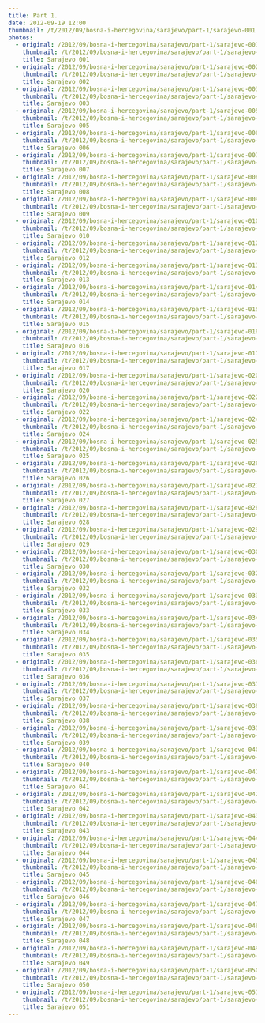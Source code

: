 ```yaml
---
title: Part 1.
date: 2012-09-19 12:00
thumbnail: /t/2012/09/bosna-i-hercegovina/sarajevo/part-1/sarajevo-001.jpg
photos:
  - original: /2012/09/bosna-i-hercegovina/sarajevo/part-1/sarajevo-001.jpg
    thumbnail: /t/2012/09/bosna-i-hercegovina/sarajevo/part-1/sarajevo-001.jpg
    title: Sarajevo 001
  - original: /2012/09/bosna-i-hercegovina/sarajevo/part-1/sarajevo-002.jpg
    thumbnail: /t/2012/09/bosna-i-hercegovina/sarajevo/part-1/sarajevo-002.jpg
    title: Sarajevo 002
  - original: /2012/09/bosna-i-hercegovina/sarajevo/part-1/sarajevo-003.jpg
    thumbnail: /t/2012/09/bosna-i-hercegovina/sarajevo/part-1/sarajevo-003.jpg
    title: Sarajevo 003
  - original: /2012/09/bosna-i-hercegovina/sarajevo/part-1/sarajevo-005.jpg
    thumbnail: /t/2012/09/bosna-i-hercegovina/sarajevo/part-1/sarajevo-005.jpg
    title: Sarajevo 005
  - original: /2012/09/bosna-i-hercegovina/sarajevo/part-1/sarajevo-006.jpg
    thumbnail: /t/2012/09/bosna-i-hercegovina/sarajevo/part-1/sarajevo-006.jpg
    title: Sarajevo 006
  - original: /2012/09/bosna-i-hercegovina/sarajevo/part-1/sarajevo-007.jpg
    thumbnail: /t/2012/09/bosna-i-hercegovina/sarajevo/part-1/sarajevo-007.jpg
    title: Sarajevo 007
  - original: /2012/09/bosna-i-hercegovina/sarajevo/part-1/sarajevo-008.jpg
    thumbnail: /t/2012/09/bosna-i-hercegovina/sarajevo/part-1/sarajevo-008.jpg
    title: Sarajevo 008
  - original: /2012/09/bosna-i-hercegovina/sarajevo/part-1/sarajevo-009.jpg
    thumbnail: /t/2012/09/bosna-i-hercegovina/sarajevo/part-1/sarajevo-009.jpg
    title: Sarajevo 009
  - original: /2012/09/bosna-i-hercegovina/sarajevo/part-1/sarajevo-010.jpg
    thumbnail: /t/2012/09/bosna-i-hercegovina/sarajevo/part-1/sarajevo-010.jpg
    title: Sarajevo 010
  - original: /2012/09/bosna-i-hercegovina/sarajevo/part-1/sarajevo-012.jpg
    thumbnail: /t/2012/09/bosna-i-hercegovina/sarajevo/part-1/sarajevo-012.jpg
    title: Sarajevo 012
  - original: /2012/09/bosna-i-hercegovina/sarajevo/part-1/sarajevo-013.jpg
    thumbnail: /t/2012/09/bosna-i-hercegovina/sarajevo/part-1/sarajevo-013.jpg
    title: Sarajevo 013
  - original: /2012/09/bosna-i-hercegovina/sarajevo/part-1/sarajevo-014.jpg
    thumbnail: /t/2012/09/bosna-i-hercegovina/sarajevo/part-1/sarajevo-014.jpg
    title: Sarajevo 014
  - original: /2012/09/bosna-i-hercegovina/sarajevo/part-1/sarajevo-015.jpg
    thumbnail: /t/2012/09/bosna-i-hercegovina/sarajevo/part-1/sarajevo-015.jpg
    title: Sarajevo 015
  - original: /2012/09/bosna-i-hercegovina/sarajevo/part-1/sarajevo-016.jpg
    thumbnail: /t/2012/09/bosna-i-hercegovina/sarajevo/part-1/sarajevo-016.jpg
    title: Sarajevo 016
  - original: /2012/09/bosna-i-hercegovina/sarajevo/part-1/sarajevo-017.jpg
    thumbnail: /t/2012/09/bosna-i-hercegovina/sarajevo/part-1/sarajevo-017.jpg
    title: Sarajevo 017
  - original: /2012/09/bosna-i-hercegovina/sarajevo/part-1/sarajevo-020.jpg
    thumbnail: /t/2012/09/bosna-i-hercegovina/sarajevo/part-1/sarajevo-020.jpg
    title: Sarajevo 020
  - original: /2012/09/bosna-i-hercegovina/sarajevo/part-1/sarajevo-022.jpg
    thumbnail: /t/2012/09/bosna-i-hercegovina/sarajevo/part-1/sarajevo-022.jpg
    title: Sarajevo 022
  - original: /2012/09/bosna-i-hercegovina/sarajevo/part-1/sarajevo-024.jpg
    thumbnail: /t/2012/09/bosna-i-hercegovina/sarajevo/part-1/sarajevo-024.jpg
    title: Sarajevo 024
  - original: /2012/09/bosna-i-hercegovina/sarajevo/part-1/sarajevo-025.jpg
    thumbnail: /t/2012/09/bosna-i-hercegovina/sarajevo/part-1/sarajevo-025.jpg
    title: Sarajevo 025
  - original: /2012/09/bosna-i-hercegovina/sarajevo/part-1/sarajevo-026.jpg
    thumbnail: /t/2012/09/bosna-i-hercegovina/sarajevo/part-1/sarajevo-026.jpg
    title: Sarajevo 026
  - original: /2012/09/bosna-i-hercegovina/sarajevo/part-1/sarajevo-027.jpg
    thumbnail: /t/2012/09/bosna-i-hercegovina/sarajevo/part-1/sarajevo-027.jpg
    title: Sarajevo 027
  - original: /2012/09/bosna-i-hercegovina/sarajevo/part-1/sarajevo-028.jpg
    thumbnail: /t/2012/09/bosna-i-hercegovina/sarajevo/part-1/sarajevo-028.jpg
    title: Sarajevo 028
  - original: /2012/09/bosna-i-hercegovina/sarajevo/part-1/sarajevo-029.jpg
    thumbnail: /t/2012/09/bosna-i-hercegovina/sarajevo/part-1/sarajevo-029.jpg
    title: Sarajevo 029
  - original: /2012/09/bosna-i-hercegovina/sarajevo/part-1/sarajevo-030.jpg
    thumbnail: /t/2012/09/bosna-i-hercegovina/sarajevo/part-1/sarajevo-030.jpg
    title: Sarajevo 030
  - original: /2012/09/bosna-i-hercegovina/sarajevo/part-1/sarajevo-032.jpg
    thumbnail: /t/2012/09/bosna-i-hercegovina/sarajevo/part-1/sarajevo-032.jpg
    title: Sarajevo 032
  - original: /2012/09/bosna-i-hercegovina/sarajevo/part-1/sarajevo-033.jpg
    thumbnail: /t/2012/09/bosna-i-hercegovina/sarajevo/part-1/sarajevo-033.jpg
    title: Sarajevo 033
  - original: /2012/09/bosna-i-hercegovina/sarajevo/part-1/sarajevo-034.jpg
    thumbnail: /t/2012/09/bosna-i-hercegovina/sarajevo/part-1/sarajevo-034.jpg
    title: Sarajevo 034
  - original: /2012/09/bosna-i-hercegovina/sarajevo/part-1/sarajevo-035.jpg
    thumbnail: /t/2012/09/bosna-i-hercegovina/sarajevo/part-1/sarajevo-035.jpg
    title: Sarajevo 035
  - original: /2012/09/bosna-i-hercegovina/sarajevo/part-1/sarajevo-036.jpg
    thumbnail: /t/2012/09/bosna-i-hercegovina/sarajevo/part-1/sarajevo-036.jpg
    title: Sarajevo 036
  - original: /2012/09/bosna-i-hercegovina/sarajevo/part-1/sarajevo-037.jpg
    thumbnail: /t/2012/09/bosna-i-hercegovina/sarajevo/part-1/sarajevo-037.jpg
    title: Sarajevo 037
  - original: /2012/09/bosna-i-hercegovina/sarajevo/part-1/sarajevo-038.jpg
    thumbnail: /t/2012/09/bosna-i-hercegovina/sarajevo/part-1/sarajevo-038.jpg
    title: Sarajevo 038
  - original: /2012/09/bosna-i-hercegovina/sarajevo/part-1/sarajevo-039.jpg
    thumbnail: /t/2012/09/bosna-i-hercegovina/sarajevo/part-1/sarajevo-039.jpg
    title: Sarajevo 039
  - original: /2012/09/bosna-i-hercegovina/sarajevo/part-1/sarajevo-040.jpg
    thumbnail: /t/2012/09/bosna-i-hercegovina/sarajevo/part-1/sarajevo-040.jpg
    title: Sarajevo 040
  - original: /2012/09/bosna-i-hercegovina/sarajevo/part-1/sarajevo-041.jpg
    thumbnail: /t/2012/09/bosna-i-hercegovina/sarajevo/part-1/sarajevo-041.jpg
    title: Sarajevo 041
  - original: /2012/09/bosna-i-hercegovina/sarajevo/part-1/sarajevo-042.jpg
    thumbnail: /t/2012/09/bosna-i-hercegovina/sarajevo/part-1/sarajevo-042.jpg
    title: Sarajevo 042
  - original: /2012/09/bosna-i-hercegovina/sarajevo/part-1/sarajevo-043.jpg
    thumbnail: /t/2012/09/bosna-i-hercegovina/sarajevo/part-1/sarajevo-043.jpg
    title: Sarajevo 043
  - original: /2012/09/bosna-i-hercegovina/sarajevo/part-1/sarajevo-044.jpg
    thumbnail: /t/2012/09/bosna-i-hercegovina/sarajevo/part-1/sarajevo-044.jpg
    title: Sarajevo 044
  - original: /2012/09/bosna-i-hercegovina/sarajevo/part-1/sarajevo-045.jpg
    thumbnail: /t/2012/09/bosna-i-hercegovina/sarajevo/part-1/sarajevo-045.jpg
    title: Sarajevo 045
  - original: /2012/09/bosna-i-hercegovina/sarajevo/part-1/sarajevo-046.jpg
    thumbnail: /t/2012/09/bosna-i-hercegovina/sarajevo/part-1/sarajevo-046.jpg
    title: Sarajevo 046
  - original: /2012/09/bosna-i-hercegovina/sarajevo/part-1/sarajevo-047.jpg
    thumbnail: /t/2012/09/bosna-i-hercegovina/sarajevo/part-1/sarajevo-047.jpg
    title: Sarajevo 047
  - original: /2012/09/bosna-i-hercegovina/sarajevo/part-1/sarajevo-048.jpg
    thumbnail: /t/2012/09/bosna-i-hercegovina/sarajevo/part-1/sarajevo-048.jpg
    title: Sarajevo 048
  - original: /2012/09/bosna-i-hercegovina/sarajevo/part-1/sarajevo-049.jpg
    thumbnail: /t/2012/09/bosna-i-hercegovina/sarajevo/part-1/sarajevo-049.jpg
    title: Sarajevo 049
  - original: /2012/09/bosna-i-hercegovina/sarajevo/part-1/sarajevo-050.jpg
    thumbnail: /t/2012/09/bosna-i-hercegovina/sarajevo/part-1/sarajevo-050.jpg
    title: Sarajevo 050
  - original: /2012/09/bosna-i-hercegovina/sarajevo/part-1/sarajevo-051.jpg
    thumbnail: /t/2012/09/bosna-i-hercegovina/sarajevo/part-1/sarajevo-051.jpg
    title: Sarajevo 051
---
```

